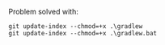 Problem solved with:
```shell
git update-index --chmod=+x .\gradlew
git update-index --chmod=+x .\gradlew.bat
```
